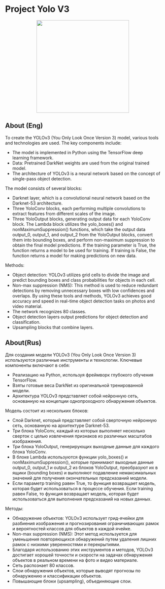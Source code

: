 
# Project Yolo V3
<p align="center">
   <img src="https://media.giphy.com/media/VYPDYUBR9bGEIYtz5s/giphy.gif?cid=ecf05e47pdggmnkmdmfzgcp00hq8cg5nmxrnb2w5m8e8c36t&ep=v1_gifs_search&rid=giphy.gif&ct=g" width="300">
</p>

## About (Eng)

To create the YOLOv3 (You Only Look Once Version 3) model, various tools and technologies are used. The key components include:
* The model is implemented in Python using the TensorFlow deep learning framework.
* Data: Pretrained DarkNet weights are used from the original trained model.
* The architecture of YOLOv3 is a neural network based on the concept of single-pass object detection.

The model consists of several blocks:
* Darknet layer, which is a convolutional neural network based on the Darknet-53 architecture.
* Three YoloConv blocks, each performing multiple convolutions to extract features from different scales of the image.
* Three YoloOutput blocks, generating output data for each YoloConv block. The Lambda block utilizes the yolo_boxes() and nonMaximumSuppression() functions, which take the output data output_0, output_1, and output_2 from the YoloOutput blocks, convert them into bounding boxes, and perform non-maximum suppression to obtain the final model predictions. If the training parameter is True, the function returns a model to be used for training. If training is False, the function returns a model for making predictions on new data.

Methods: 
* Object detection: YOLOv3 utilizes grid cells to divide the image and predict bounding boxes and class probabilities for objects in each cell.
* Non-max suppression (NMS): This method is used to reduce redundant detections by removing unnecessary boxes with low confidences and overlaps. By using these tools and methods, YOLOv3 achieves good accuracy and speed in real-time object detection tasks on photos and video material.
* The network recognizes 80 classes.
* Object detection layers output predictions for object detection and classification.
*  Upsampling blocks that combine layers.

## About(Rus)

Для создания модели YOLOv3 (You Only Look Once Version 3) используются различные инструменты и технологии. Ключевые компоненты включают в себя:
* Реализацию на Python, используя фреймворк глубокого обучения TensorFlow.
* Взяты готовые веса DarkNet из оригинальной тренированной модели.
* Архитектура YOLOv3 представляет собой нейронную сеть, основанную на концепции однопроходного обнаружения объектов.

Модель состоит из нескольких блоков:
* Слой Darknet, который представляет собой сверточную нейронную сеть, основанную на архитектуре Darknet-53.
* Три блока YoloConv, каждый из которых выполняет несколько сверток с целью извлечения признаков из различных масштабов изображения.
* Три блока YoloOutput, генерирующих выходные данные для каждого блока YoloConv.
* В блоке Lambda используются функции yolo_boxes() и nonMaximumSuppression(), которые принимают выходные данные output_0, output_1 и output_2 из блоков YoloOutput, преобразуют их в ящики (bounding boxes) и выполняют подавление немаксимальных значений для получения окончательных предсказаний модели.
* Если параметр training равен True, то функция возвращает модель, которая будет использоваться в процессе обучения. Если training равен False, то функция возвращает модель, которая будет использоваться для выполнения предсказаний на новых данных.

Методы:
* Обнаружение объектов: YOLOv3 использует грид-ячейки для разбиения изображения и прогнозирования ограничивающих рамок и вероятностей классов для объектов в каждой ячейке.
* Non-max suppression (NMS): Этот метод используется для уменьшения повторяющихся обнаружений путем удаления лишних рамок с низкими уверенностями и перекрытиями.
* Благодаря использованию этих инструментов и методов, YOLOv3 достигает хорошей точности и скорости на задачах обнаружения объектов в реальном времени на фото и видео материале.
* Сеть распознает 80 классов.
* Слои обнаружения объектов, которые выводят прогнозы по обнаружению и классификации объектов.
* Повышающие блоки (upsampling), объединяющие слои.



